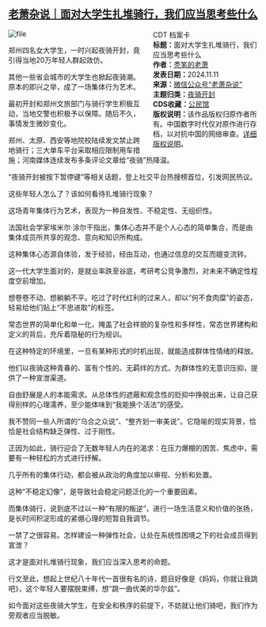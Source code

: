 <!--1731325031000-->
[老萧杂说｜面对大学生扎堆骑行，我们应当思考些什么](https://chinadigitaltimes.net/chinese/712962.html)
------

<div style="width:42%;float:right;padding-left:20px;"><div class="su-spoiler su-spoiler-style-fancy su-spoiler-icon-chevron-circle su-spoiler-closed" data-scroll-offset="0" data-anchor-in-url="no"><div class="su-spoiler-title" tabindex="0" role="button"><span class="su-spoiler-icon"></span>CDT 档案卡</div><div class="su-spoiler-content su-u-clearfix su-u-trim"><strong>标题：</strong>面对大学生扎堆骑行，我们应当思考些什么<br><strong>作者：</strong><a href="https://chinadigitaltimes.net/space/老萧杂说" target="_blank">秃笔的老萧</a><br><strong>发表日期：</strong>2024.11.11<br><strong>来源：</strong><a href="https://archive.ph/?url=https://mp.weixin.qq.com/s/r5zliqd3R0STMJBfXRAnLw" target="_blank">微信公众号“老萧杂说”</a><br><strong>主题归类：</strong><a href="https://chinadigitaltimes.net/space/夜骑开封" target="_blank">夜骑开封</a><br><strong>CDS收藏：</strong><a href="https://chinadigitaltimes.net/space/%E5%85%AC%E6%B0%91%E9%A6%86" target="_blank" rel="noopener">公民馆</a><br><strong>版权说明：</strong>该作品版权归原作者所有。中国数字时代仅对原作进行存档，以对抗中国的网络审查。<a href="https://chinadigitaltimes.net/chinese/copyright">详细版权说明</a>。</div></div></div><p><img decoding="async" src="https://chinadigitaltimes.net/chinese/files/2024/11/image-1731324838362.png" alt="file"></p><p>郑州四名女大学生，一时兴起夜骑开封，竟引得当地20万年轻人群起效仿。</p><p>其他一些省会城市的大学生也掀起夜骑潮。原本的即兴之举，成了一场集体行为艺术。</p><p>最初开封和郑州文旅部门与骑行学生积极互动，当地交警也积极予以保障。随后不久，事情发生微妙变化。</p><p>郑州、太原、西安等地院校陆续发文禁止跨地骑行；三大单车平台采取相应限制用车措施；河南媒体连续发布多条评论文章给“夜骑”热降温。</p><p>“夜骑开封被按下暂停键”等相关话题，登上社交平台热搜榜首位，引发网民热议。</p><p>这些年轻人怎么了？该如何看待扎堆骑行现象？</p><p>这场青年集体行为艺术，表现为一种自发性、不稳定性、无组织性。</p><p>法国社会学家埃米尔·涂尔干指出，集体心态并不是个人心态的简单集合，而是由集体成员所共享的观念、意向和知识所构成。</p><p>这种集体心态源自体验，发于经验，经由互动，也通过信息的交互而嬗变流转。</p><p>这一代大学生面对的，是就业率跌至谷底，考研考公竞争激烈，对未来不确定性程度空前增加。</p><p>想卷卷不动、想躺躺不平。吃过了时代红利的过来人，却以“何不食肉糜”的姿态，轻易给他们贴上“不思进取”的标签。</p><p>常态世界的简单化和单一化，掩盖了社会样貌的复杂性和多样性，常态世界建构和定义的背后，充斥着隐秘的行为规训。</p><p>在这种特定的环境里，一旦有某种形式的时机出现，就能造成群体性情绪的释放。</p><p>他们以夜骑这种青春的、富有个性的、无羁绊的方式，为群体性的无意识压抑，提供了一种宣泄渠道。</p><p>自由舒展是人的本能需求。从总体性的遮蔽和观念性的贬抑中挣脱出来，让自己获得别样的心理濡养，至少能体味到“我能换个活法”的感受。</p><p>我不赞同一些人所谓的“乌合之众说”、“整齐划一审美说”。它隐喻的现实背景，恰恰是社会结构缺乏弹性、过于刚性。</p><p>正因为如此，骑行迎合了无数年轻人内在的渴求：在压力爆棚的困苦、焦虑中，需要有一种轻松的方式进行纾解。</p><p>几乎所有的集体行动，都会被从政治的角度加以审视、分析和处置。</p><p>这种“不稳定幻像”，是导致社会稳定问题泛化的一个重要因素。</p><p>而集体骑行，说到底不过以一种“有限的叛逆”，进行一场生活意义和价值的张扬，是长时间积淀形成的紧绷心理的短暂自我调节。</p><p>一禁了之很容易。怎样建设一种弹性社会，让处在系统性困境之下的社会成员得到宣泄？</p><p>这才是面对扎堆骑行现象，我们应当深入思考的命题。</p><p>行文至此，想起上世纪八十年代一首很有名的诗，题目好像是《妈妈，你就让我跳吧》，这个年轻人要摆脱束缚，想“跳一曲优美的华尔兹”。</p><p>如今面对这些夜骑大学生，在安全和秩序的前提下，不妨就让他们骑吧，我们作为旁观者应当脱敏。</p><div class="addtoany_share_save_container addtoany_content addtoany_content_bottom"><div class="a2a_kit a2a_kit_size_32 addtoany_list" data-a2a-url="https://chinadigitaltimes.net/chinese/712962.html" data-a2a-title="老萧杂说｜面对大学生扎堆骑行，我们应当思考些什么"><a class="a2a_button_facebook" href="https://www.addtoany.com/add_to/facebook?linkurl=https%3A%2F%2Fchinadigitaltimes.net%2Fchinese%2F712962.html&amp;linkname=%E8%80%81%E8%90%A7%E6%9D%82%E8%AF%B4%EF%BD%9C%E9%9D%A2%E5%AF%B9%E5%A4%A7%E5%AD%A6%E7%94%9F%E6%89%8E%E5%A0%86%E9%AA%91%E8%A1%8C%EF%BC%8C%E6%88%91%E4%BB%AC%E5%BA%94%E5%BD%93%E6%80%9D%E8%80%83%E4%BA%9B%E4%BB%80%E4%B9%88" title="Facebook" rel="nofollow noopener" target="_blank"></a><a class="a2a_button_twitter" href="https://www.addtoany.com/add_to/twitter?linkurl=https%3A%2F%2Fchinadigitaltimes.net%2Fchinese%2F712962.html&amp;linkname=%E8%80%81%E8%90%A7%E6%9D%82%E8%AF%B4%EF%BD%9C%E9%9D%A2%E5%AF%B9%E5%A4%A7%E5%AD%A6%E7%94%9F%E6%89%8E%E5%A0%86%E9%AA%91%E8%A1%8C%EF%BC%8C%E6%88%91%E4%BB%AC%E5%BA%94%E5%BD%93%E6%80%9D%E8%80%83%E4%BA%9B%E4%BB%80%E4%B9%88" title="Twitter" rel="nofollow noopener" target="_blank"></a><a class="a2a_button_telegram" href="https://www.addtoany.com/add_to/telegram?linkurl=https%3A%2F%2Fchinadigitaltimes.net%2Fchinese%2F712962.html&amp;linkname=%E8%80%81%E8%90%A7%E6%9D%82%E8%AF%B4%EF%BD%9C%E9%9D%A2%E5%AF%B9%E5%A4%A7%E5%AD%A6%E7%94%9F%E6%89%8E%E5%A0%86%E9%AA%91%E8%A1%8C%EF%BC%8C%E6%88%91%E4%BB%AC%E5%BA%94%E5%BD%93%E6%80%9D%E8%80%83%E4%BA%9B%E4%BB%80%E4%B9%88" title="Telegram" rel="nofollow noopener" target="_blank"></a><a class="a2a_button_reddit" href="https://www.addtoany.com/add_to/reddit?linkurl=https%3A%2F%2Fchinadigitaltimes.net%2Fchinese%2F712962.html&amp;linkname=%E8%80%81%E8%90%A7%E6%9D%82%E8%AF%B4%EF%BD%9C%E9%9D%A2%E5%AF%B9%E5%A4%A7%E5%AD%A6%E7%94%9F%E6%89%8E%E5%A0%86%E9%AA%91%E8%A1%8C%EF%BC%8C%E6%88%91%E4%BB%AC%E5%BA%94%E5%BD%93%E6%80%9D%E8%80%83%E4%BA%9B%E4%BB%80%E4%B9%88" title="Reddit" rel="nofollow noopener" target="_blank"></a><a class="a2a_button_whatsapp" href="https://www.addtoany.com/add_to/whatsapp?linkurl=https%3A%2F%2Fchinadigitaltimes.net%2Fchinese%2F712962.html&amp;linkname=%E8%80%81%E8%90%A7%E6%9D%82%E8%AF%B4%EF%BD%9C%E9%9D%A2%E5%AF%B9%E5%A4%A7%E5%AD%A6%E7%94%9F%E6%89%8E%E5%A0%86%E9%AA%91%E8%A1%8C%EF%BC%8C%E6%88%91%E4%BB%AC%E5%BA%94%E5%BD%93%E6%80%9D%E8%80%83%E4%BA%9B%E4%BB%80%E4%B9%88" title="WhatsApp" rel="nofollow noopener" target="_blank"></a><a class="a2a_button_email" href="https://www.addtoany.com/add_to/email?linkurl=https%3A%2F%2Fchinadigitaltimes.net%2Fchinese%2F712962.html&amp;linkname=%E8%80%81%E8%90%A7%E6%9D%82%E8%AF%B4%EF%BD%9C%E9%9D%A2%E5%AF%B9%E5%A4%A7%E5%AD%A6%E7%94%9F%E6%89%8E%E5%A0%86%E9%AA%91%E8%A1%8C%EF%BC%8C%E6%88%91%E4%BB%AC%E5%BA%94%E5%BD%93%E6%80%9D%E8%80%83%E4%BA%9B%E4%BB%80%E4%B9%88" title="Email" rel="nofollow noopener" target="_blank"></a><a class="a2a_button_copy_link" href="https://www.addtoany.com/add_to/copy_link?linkurl=https%3A%2F%2Fchinadigitaltimes.net%2Fchinese%2F712962.html&amp;linkname=%E8%80%81%E8%90%A7%E6%9D%82%E8%AF%B4%EF%BD%9C%E9%9D%A2%E5%AF%B9%E5%A4%A7%E5%AD%A6%E7%94%9F%E6%89%8E%E5%A0%86%E9%AA%91%E8%A1%8C%EF%BC%8C%E6%88%91%E4%BB%AC%E5%BA%94%E5%BD%93%E6%80%9D%E8%80%83%E4%BA%9B%E4%BB%80%E4%B9%88" title="Copy Link" rel="nofollow noopener" target="_blank"></a><a class="a2a_dd addtoany_share_save addtoany_share" href="https://www.addtoany.com/share"></a></div></div>
